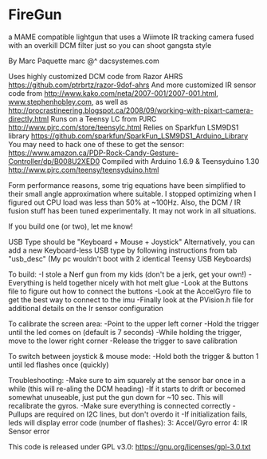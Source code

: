 # FireGun
a MAME compatible lightgun that uses a Wiimote IR tracking camera fused with an overkill DCM filter just so you can shoot gangsta style

By Marc Paquette  marc @^ dacsystemes.com

   Uses highly customized DCM code from Razor AHRS  https://github.com/ptrbrtz/razor-9dof-ahrs
   And more customized IR sensor code from http://www.kako.com/neta/2007-001/2007-001.html, www.stephenhobley.com,
   as well as http://procrastineering.blogspot.ca/2008/09/working-with-pixart-camera-directly.html
   Runs on a Teensy LC from PJRC http://www.pjrc.com/store/teensylc.html
   Relies on Sparkfun LSM9DS1 library https://github.com/sparkfun/SparkFun_LSM9DS1_Arduino_Library
   You may need to hack one of these to get the sensor: https://www.amazon.ca/PDP-Rock-Candy-Gesture-Controller/dp/B008U2XED0
   Compiled with Arduino 1.6.9 & Teensyduino 1.30  http://www.pjrc.com/teensy/teensyduino.html

   Form performance reasons, some trig equations have been simplified to their small angle approximation where suitable.
   I stopped optimizing when I figured out CPU load was less than 50% at ~100Hz.
   Also, the DCM / IR fusion stuff has been tuned experimentally. It may not work in all situations.

   If you build one (or two), let me know!

   USB Type should be "Keyboard + Mouse + Joystick"
   Alternatively, you can add a new Keyboard-less USB type by following instructions from tab "usb_desc"
    (My pc wouldn't boot with 2 identical Teensy USB Keyboards)

   To build:
     -I stole a Nerf gun from my kids (don't be a jerk, get your own!)
     -Everything is held together nicely with hot melt glue
     -Look at the Buttons file to figure out how to connect the buttons
     -Look at the AccelGyro file to get the best way to connect to the imu
     -Finally look at the PVision.h file for additional details on the Ir sensor configuration

   To calibrate the screen area:
     -Point to the upper left corner
     -Hold the trigger until the led comes on (default is 7 seconds)
     -While holding the trigger, move to the lower right corner
     -Release the trigger to save calibration

   To switch between joystick & mouse mode:
     -Hold both the trigger & button 1 until led flashes once (quickly)

   Troubleshooting:
     -Make sure to aim squarely at the sensor bar once in a while (this will re-aling the DCM heading)
     -If it starts to drift or becomed somewhat unuseable, just put the gun down for ~10 sec. This will recalibrate the gyros.
     -Make sure everything is connected correctly
     -Pullups are required on I2C lines, but don't overdo it
     -If initialization fails, leds will display error code (number of flashes):
        3: Accel/Gyro error
        4: IR Sensor error


   This code is released under GPL v3.0: https://gnu.org/licenses/gpl-3.0.txt
